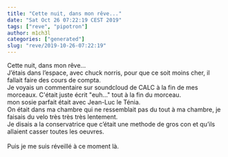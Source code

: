 ```yaml
---
title: "Cette nuit, dans mon rêve..."
date: "Sat Oct 26 07:22:19 CEST 2019"
tags: ["reve", "pipotron"]
author: m1ch3l
categories: ["generated"]
slug: "reve/2019-10-26-07:22:19"
---
```


Cette nuit, dans mon rêve...<br>
J’étais dans l’espace, avec chuck norris, pour que ce soit moins cher, il fallait faire des cours de compta.<br>
Je voyais un commentaire sur soundcloud de CALC à la fin de mes morceaux. C'était juste écrit "euh..." tout à la fin du morceau.<br>
mon sosie parfait était avec Jean-Luc le Ténia.<br>
On était dans ma chambre qui ne ressemblait pas du tout à ma chambre, je faisais du velo très très très lentement.<br>
Je disais a la conservatrice que c’était une methode de gros con et qu’ils allaient casser toutes les oeuvres.<br>
<br>
Puis je me suis réveillé à ce moment là.<br>
<br>

